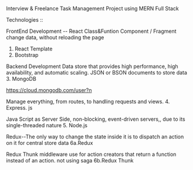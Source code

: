 Interview & Freelance Task Management Project using MERN Full Stack

Technologies ::

FrontEnd Development --  React Class&Funtion Component / Fragment  change data, without reloading the page
1. React Template
2. Bootstrap 

Backend Development
Data store that provides high performance, high availability, and automatic scaling.
JSON or BSON documents to store data
3. MongoDB

https://cloud.mongodb.com/user?n

Manage everything, from routes, to handling requests and views.
4. Express. js 

Java Script as Server Side, non-blocking, event-driven servers,, due to its single-threaded nature
5. Node.js

Redux--The only way to change the state inside it is to dispatch an action on it for central store data
6a.Redux

Redux Thunk middleware use for action creators that return a function instead of an action. not using saga
6b.Redux Thunk




